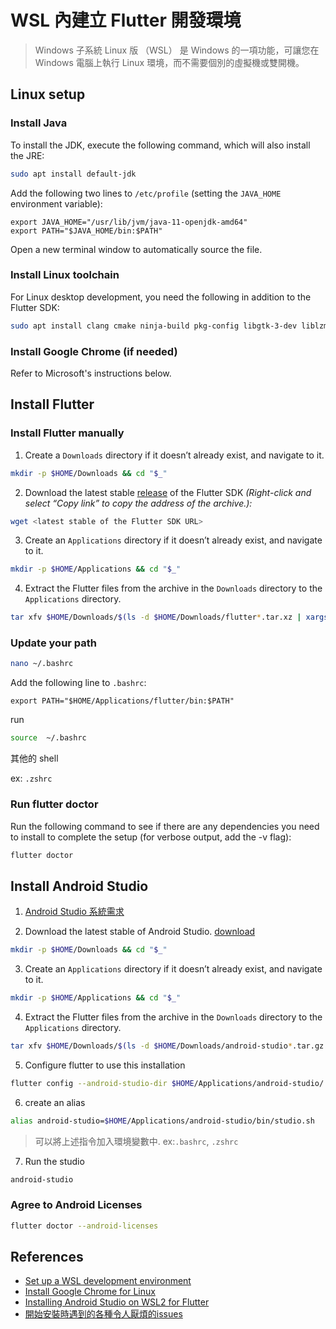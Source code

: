 # WSL 內建立 Flutter 開發環境

> Windows 子系統 Linux 版 （WSL） 是 Windows 的一項功能，可讓您在 Windows 電腦上執行 Linux 環境，而不需要個別的虛擬機或雙開機。

## Linux setup

### Install Java
To install the JDK, execute the following command, which will also install the JRE:
```sh
sudo apt install default-jdk
```
Add the following two lines to `/etc/profile` (setting the `JAVA_HOME` environment variable):
```
export JAVA_HOME="/usr/lib/jvm/java-11-openjdk-amd64"
export PATH="$JAVA_HOME/bin:$PATH"
```
Open a new terminal window to automatically source the file.

### Install Linux toolchain
For Linux desktop development, you need the following in addition to the Flutter SDK:
```sh
sudo apt install clang cmake ninja-build pkg-config libgtk-3-dev liblzma-dev
```

### Install Google Chrome (if needed)
Refer to Microsoft's instructions below.

## Install Flutter

### Install Flutter manually
1. Create a `Downloads` directory if it doesn’t already exist, and navigate to it.
```sh
mkdir -p $HOME/Downloads && cd "$_"
```
2. Download the latest stable [release](https://docs.flutter.dev/development/tools/sdk/releases?tab=linux) of the Flutter SDK _(Right-click and select “Copy link” to copy the address of the archive.):_
```sh
wget <latest stable of the Flutter SDK URL>
```
3. Create an `Applications` directory if it doesn’t already exist, and navigate to it.
```sh
mkdir -p $HOME/Applications && cd "$_"
```
4. Extract the Flutter files from the archive in the `Downloads` directory to the `Applications` directory.
```sh
tar xfv $HOME/Downloads/$(ls -d $HOME/Downloads/flutter*.tar.xz | xargs basename)
```

### Update your path

```bash
nano ~/.bashrc
```
Add the following line to `.bashrc`:
```
export PATH="$HOME/Applications/flutter/bin:$PATH"
```
run
```bash
source  ~/.bashrc
```

其他的 shell

ex: `.zshrc`

### Run flutter doctor

Run the following command to see if there are any dependencies you need to install to complete the setup (for verbose output, add the -v flag):
```sh
flutter doctor
```

## Install Android Studio

1. [Android Studio 系統需求](https://developer.android.com/codelabs/basic-android-kotlin-compose-install-android-studio?hl=zh-tw#5)

2. Download the latest stable of Android Studio. [download](https://developer.android.com/studio/?gclid=Cj0KCQiAjJOQBhCkARIsAEKMtO3zEhdK4_I0CEZic3UH4dl-9gVXuHFR9dCl3TOHKjmv3xWLU3UxfhYaApfAEALw_wcB&gclsrc=aw.ds&hl=zh-tw)
```sh
mkdir -p $HOME/Downloads && cd "$_"
```

3. Create an `Applications` directory if it doesn’t already exist, and navigate to it.
```bash
mkdir -p $HOME/Applications && cd "$_"
```

4. Extract the Flutter files from the archive in the `Downloads` directory to the `Applications` directory.
```bash
tar xfv $HOME/Downloads/$(ls -d $HOME/Downloads/android-studio*.tar.gz | xargs basename)
```

5. Configure flutter to use this installation
```bash
flutter config --android-studio-dir $HOME/Applications/android-studio/
```

6. create an alias
```bash
alias android-studio=$HOME/Applications/android-studio/bin/studio.sh
```
> 可以將上述指令加入環境變數中. ex:`.bashrc`, `.zshrc`

7. Run the studio
```bash
android-studio
```

### Agree to Android Licenses
```sh
flutter doctor --android-licenses
```

## References
- [Set up a WSL development environment](https://learn.microsoft.com/en-us/windows/wsl/setup/environment)
- [Install Google Chrome for Linux](https://learn.microsoft.com/en-us/windows/wsl/tutorials/gui-apps#install-google-chrome-for-linux)
- [Installing Android Studio on WSL2 for Flutter](https://addshore.com/2022/01/installing-android-studio-on-wsl2-for-flutter/)
- [開始安裝時遇到的各種令人厭煩的issues](https://ithelp.ithome.com.tw/articles/10341701)